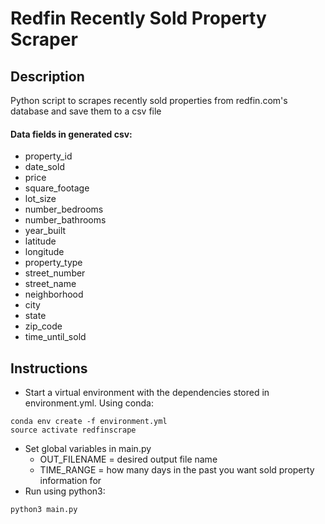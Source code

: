 # Redfin Recently Sold Property Scraper

## Description
Python script to scrapes recently sold properties from redfin.com's database and save them to a csv file
#### Data fields in generated csv:
- property_id
- date_sold
- price
- square_footage
- lot_size
- number_bedrooms
- number_bathrooms
- year_built
- latitude
- longitude
- property_type
- street_number
- street_name
- neighborhood
- city
- state
- zip_code
- time_until_sold

## Instructions
- Start a virtual environment with the dependencies stored in environment.yml. Using conda:
```
conda env create -f environment.yml
source activate redfinscrape
```
- Set global variables in main.py
  - OUT_FILENAME = desired output file name
  - TIME_RANGE = how many days in the past you want sold property information for
- Run using python3:
```
python3 main.py
```
